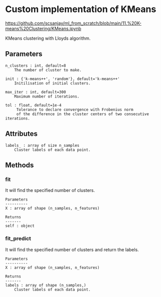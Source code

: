 # Custom implementation of KMeans

https://github.com/scsanjay/ml_from_scratch/blob/main/11.%20K-means%20Clustering/KMeans.ipynb

KMeans clustering with Lloyds algorithm.

  Parameters
  ----------
    n_clusters : int, default=8
        The number of cluster to make.

    init : {'k-means++', 'random'}, default='k-means++'
        Initilisation of initial clusters.

    max_iter : int, default=300
        Maximum number of iterations.

    tol : float, default=1e-4
         Tolerance to declare convergence with Frobenius norm
         of the difference in the cluster centers of two consecutive iterations.

  Attributes
  ----------
    labels_ : array of size n_samples
        Cluster labels of each data point.
      
  Methods
  -------
  
  ### fit 
  It will find the specified number of clusters.

    Parameters
    ----------
    X : array of shape (n_samples, n_features)

    Returns
    -------
    self : object
    
  ### fit_predict
  It will find the specified number of clusters and return the labels.

    Parameters
    ----------
    X : array of shape (n_samples, n_features)

    Returns
    -------
    labels : array of shape (n_samples,)
        Cluster labels of each data point.
